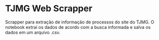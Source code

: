 # TJMG Web Scrapper

Scrapper para extração de informação de processos do site do TJMG.
O notebook extrai os dados de acordo com a busca informada e salva os dados em um arquivo .csv.

